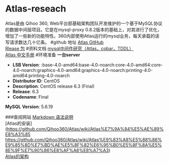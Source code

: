 # Atlas-reseach
Atlas是由 Qihoo 360, Web平台部基础架构团队开发维护的一个基于MySQL协议的数据中间层项目。它是在mysql-proxy 0.8.2版本的基础上，对其进行了优化，增加了一些新的功能特性。360内部使用Atlas运行的mysql业务，每天承载的读写请求数达几十亿条。
#github 地址
[Atlas GitHub](https://github.com/Qihoo360/Atlas)  
[Rlease 包](https://github.com/Qihoo360/Atlas/releases)
#资料文档
[mysql中间件研究（Atlas，cobar，TDDL）](http://www.guokr.com/blog/475765/)  
[Atlas 中文手册](https://github.com/Qihoo360/Atlas/blob/master/README_ZH.md)
#环境准备
**一台server**
* **LSB Version**:    :base-4.0-amd64:base-4.0-noarch:core-4.0-amd64:core-4.0-noarch:graphics-4.0-amd64:graphics-4.0-noarch:printing-4.0-amd64:printing-4.0-noarch
* **Distributor ID**: CentOS
* **Description**:    CentOS release 6.3 (Final)
* **Release**:        6.3
* **Codename**:       Final  

**MySQL**
  **Version**: 5.6.19
 
 
###查阅网站
[Markdown 语法说明](http://wowubuntu.com/markdown/)  
[Atlas的安装](https://github.com/Qihoo360/Atlas/wiki/Atlas%E7%9A%84%E5%AE%89%E8%A3%85
https://github.com/Qihoo360/Atlas/wiki/Atlas%E9%83%A8%E5%88%86%E9%85%8D%E7%BD%AE%E5%8F%82%E6%95%B0%E5%8F%8A%E5%8E%9F%E7%90%86%E8%AF%A6%E8%A7%A3)  
[Atlas的架构](https://github.com/Qihoo360/Atlas/wiki/Atlas%E7%9A%84%E6%9E%B6%E6%9E%84)
